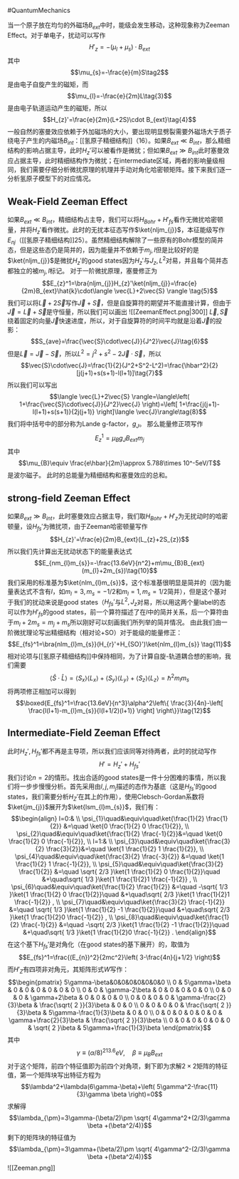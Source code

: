 #QuantumMechanics 

当一个原子放在均匀的外磁场$B_{ext}$中时，能级会发生移动，这种现象称为Zeeman Effect。对于单电子，扰动可以写作
$$H'_{z}=-(\mu_{l}+\mu_{s})\cdot B_{ext}\tag{1}$$
其中$$\mu_{s}=-\frac{e}{m}S\tag2$$
是由电子自旋产生的磁矩，而
$$\mu_{l}=-\frac{e}{2m}L\tag{3}$$
是由电子轨道运动产生的磁矩，所以
$$H_{z}'=\frac{e}{2m}(L+2S)\cdot B_{ext}\tag{4}$$
一般自然的塞曼效应依赖于外加磁场的大小，要出现明显劈裂需要外磁场大于质子绕电子产生的内磁场$B_{int}$：[[氢原子精细结构]]（16）。如果$B_{ext} \ll B_{int}$，那么精细结构的影响占据主导，此时$H_{z}'$可以被看作是微扰；但如果$B_{ext}\gg B_{int}$此时塞曼效应占据主导，此时精细结构作为微扰；在intermediate区域，两者的影响量级相同，我们需要仔细分析微扰原理的机理并手动对角化哈密顿矩阵。接下来我们逐一分析氢原子模型下的对应情况。

## Weak-Field Zeeman Effect
如果$B_{ext}\ll B_{int}$，精细结构占主导，我们可以将$H_{Bohr}+H'_{fs}$看作无微扰哈密顿量，并将$H_{z}'$看作微扰。此时的无扰本征态写作$\ket{nljm_{j}}$，本征能级写作$E_{nj}$（[[氢原子精细结构]]25）。虽然精细结构解除了一些原有的Bohr模型的简并态，但是这些态仍是简并的，因为能量并不依赖于$m_{j},l$但是比较好的是$\ket{nljm_{j}}$是微扰$H_{z}'$的good states因为$H_{z}'$与$J_{z},L^2$对易，并且每个简并态都独立的被$m_{j},l$标记。
对于一阶微扰原理，塞曼修正为
$$E_{z}^1=\bra{nljm_{j}}H_{z}'\ket{nljm_{j}}=\frac{e}{2m}B_{ext}\hat{k}\cdot\langle \vec{L}+2\vec{S} \rangle  \tag{5}$$
我们可以将$\vec{L}+2\vec{S}$写作$\vec{J}+\vec{S}$，但是自旋算符的期望并不能直接计算，但由于$\vec{J}=\vec{L}+\vec{S}$是守恒量，所以我们可以画出
![[ZeemanEffect.png|300]]
$\vec{L},\vec{S}$绕着固定的向量$\vec{J}$快速进度，所以，对于自旋算符的时间平均就是沿着$\vec{J}$的投影：
$$S_{ave}=\frac{\vec{S}\cdot\vec{J}}{J^2}\vec{J}\tag{6}$$
但是$\vec{L}=\vec{J}-\vec{S}$，所以$L^2=j^2+s^2-2\vec{J}\cdot\vec{S}$，所以
$$\vec{S}\cdot\vec{J}=\frac{1}{2}(J^2+S^2-L^2)=\frac{\hbar^2}{2}[j(j+1)+s(s+1)-l(l+1)]\tag{7}$$
所以我们可以写出
$$\langle \vec{L}+2\vec{S} \rangle=\langle\left( 1+\frac{\vec{S}\cdot\vec{J}}{J^2}\vec{J} \right)=\left[ 1+\frac{j(j+1)-l(l+1)+s(s+1)}{2j(j+1)} \right]\langle \vec{J}\rangle\tag{8}$$
我们将中括号中的部分称为Lande g-factor，$g_{J}$。
那么能量修正项写作
$$E_{z}^1=\mu_{B}g_{J}B_{ext} m_{j}\tag{9}$$
其中$$\mu_{B}\equiv \frac{e\hbar}{2m}\approx 5.788\times 10^-5eV/T$$
是波尔磁子。
此时的总能量为精细结构和塞曼效应的总和。

## strong-field Zeeman Effect
如果$B_{ext}\gg B_{int}$，此时塞曼效应占据主导，我们取$H_{Bohr}+H'_{z}$为无扰动时的哈密顿量，设$H_{fs}'$为微扰项，由于Zeeman哈密顿量写作
$$H_{z}'=\frac{e}{2m}B_{ext}(L_{z}+2S_{z})$$
所以我们先计算出无扰动状态下的能量表达式
$$E_{nm_{l}m_{s}}=-\frac{13.6eV}{n^2}+m\mu_{B}B_{ext}(m_{l}+2m_{s})\tag{10}$$
我们采用的标准基为$\ket{nlm_{l}m_{s}}$，这个标准基很明显是简并的（因为能量表达式不含有$l$，如$m_{l}=3,m_{s}=-1/2$和$m_{l}=1,m_{s}=1/2$简并），但是这个基对于我们的扰动来说是good states（$H_{fs}'$与$L^2,J_{z}$对易，所以用这两个量label的态可以作为$H'_{fs}$的good states，前一个算符描述了在$l$中的简并关系，后一个算符由于$m_{l}+2m_{s}=m_{j}+m_{s}$所以刚好可以刻画我们所列举的简并情况。
由此我们由一阶微扰理论写出精细结构（相对论+SO）对于能级的能量修正：
$$E_{fs}^1=\bra{nlm_{l}m_{s}}(H_{r}'+H_{SO}')\ket{nlm_{l}m_{s}}  \tag{11}$$
相对论项与[[氢原子精细结构]]中保持相同，为了计算自旋-轨道耦合想的影响，我们需要
$$\langle \hat{S}\cdot  \hat{L}\rangle=\langle S_{x}\rangle\langle L_{x}\rangle+\langle S_{y}\rangle\langle L_{y}\rangle+\langle S_{z}\rangle\langle L_{z}\rangle=\hbar^2m_{l}m_{s}$$
将两项修正相加可以得到
$$\boxed{E_{fs}^1=\frac{13.6eV}{n^3}\alpha^2\left\{ \frac{3}{4n}-\left[ \frac{l(l+1)-m_{l}m_{s}}{l(l+1/2)(l+1)} \right] \right\}}\tag{12}$$

## Intermediate-Field Zeeman Effect
此时$H_{z}',H_{fs}'$都不再是主导项，所以我们应该同等对待两者，此时的扰动写作
$$H'=H_{z}'+H_{fs}'\tag{13}$$
我们讨论$n=2$的情形。找出合适的good states是一件十分困难的事情，所以我们将一步步慢慢分析。首先采用由$l,j,m_{j}$描述的态作为基底（这是$H_{fs}'$的good states，我们需要分析$H_{Z}'$在其上的作用），使用Clebsch-Gordan系数将$\ket{jm_{j}}$展开为$\ket{lsm_{l}m_{s}}$，我们有：
$$\begin{align}
l=0:& \\
\psi_{1}\quad&\equiv\quad\ket{\frac{1}{2} \frac{1}{2}} &=\quad \ket{0 \frac{1}{2} 0 \frac{1}{2}}, \\
  \psi_{2}\quad&\equiv\quad\ket{\frac{1}{2} \frac{-1}{2}}&=\quad \ket{0 \frac{1}{2} 0 \frac{-1}{2}}, \\
l=1:& \\
\psi_{3}\quad&\equiv\quad\ket{\frac{3}{2} \frac{3}{2}}&=\quad \ket{1 \frac{1}{2} 1 \frac{1}{2}}, \\
\psi_{4}\quad&\equiv\quad\ket{\frac{3}{2} \frac{-3}{2}} &=\quad \ket{1 \frac{1}{2} 1 \frac{-1}{2}}, \\ 
\psi_{5}\quad&\equiv\quad\ket{\frac{3}{2} \frac{1}{2}} &=\quad \sqrt{ 2/3 }\ket{1 \frac{1}{2} 0 \frac{1}{2}}\quad &+\quad\sqrt{ 1/3 }\ket{1 \frac{1}{2}1 \frac{-1}{2}} , \\
\psi_{6}\quad&\equiv\quad\ket{\frac{1}{2} \frac{1}{2}} &=\quad -\sqrt{ 1/3 }\ket{1 \frac{1}{2} 0 \frac{1}{2}}\quad &+\quad\sqrt{ 2/3 }\ket{1 \frac{1}{2}1 \frac{-1}{2}} , \\
\psi_{7}\quad&\equiv\quad\ket{\frac{3}{2} \frac{-1}{2}} &=\quad \sqrt{ 1/3 }\ket{1 \frac{1}{2} -1 \frac{1}{2}}\quad &+\quad\sqrt{ 2/3 }\ket{1 \frac{1}{2}0 \frac{-1}{2}} , \\
\psi_{8}\quad&\equiv\quad\ket{\frac{1}{2} \frac{-1}{2}} &=\quad -\sqrt{ 2/3 }\ket{1 \frac{1}{2} -1 \frac{1}{2}}\quad &+\quad\sqrt{ 1/3 }\ket{1 \frac{1}{2}0 \frac{-1}{2}} .
\end{align}$$
在这个基下$H_{fs}'$是对角化（在good states的基下展开）的，取值为
$$E_{fs}^1=\frac{(E_{n})^2}{2mc^2}\left( 3-\frac{4n}{j+1/2} \right)$$
而$H'_{Z}$有四项非对角元，其矩阵形式$W$写作：
$$\begin{pmatrix}
5\gamma-\beta&0&0&0&0&0&0&0 \\
0 & 5\gamma+\beta & 0 & 0 & 0 & 0 & 0 & 0 \\
0 & 0 & \gamma-2\beta & 0 & 0 & 0 & 0 & 0 \\
0 & 0 & 0 & \gamma+2\beta & 0 & 0 & 0 & 0 \\
0 & 0 & 0 & 0 & \gamma-\frac{2}{3}\beta & \frac{\sqrt{ 2 }}{3}\beta & 0 & 0 \\
0 & 0 & 0 & 0 & \frac{\sqrt{ 2 }}{3}\beta & 5\gamma-\frac{1}{3}\beta & 0 & 0 \\
0 & 0 & 0 & 0 & 0 & 0 & \gamma+\frac{2}{3}\beta & \frac{\sqrt{ 2 }}{3}\beta \\
0 & 0 & 0 & 0 & 0 & 0 & \sqrt{ 2 }\beta & 5\gamma+\frac{1}{3}\beta
\end{pmatrix}$$
其中
$$\gamma \equiv(\alpha/8)^213.6eV,\quad \beta \equiv \mu_{B}B_{ext}$$
对于这个矩阵，前四个特征值即为前四个对角项，剩下即为求解$2\times 2$矩阵的特征值，第一个矩阵块写出特征方程为
$$\lambda^2+\lambda(6\gamma-\beta)+\left( 5\gamma^2-\frac{11}{3}\gamma \beta \right)=0$$
求解得
$$\lambda_{\pm}=3\gamma-(\beta/2)\pm \sqrt{ 4\gamma^2+(2/3)\gamma \beta +(\beta^2/4)}$$
剩下的矩阵块的特征值为
$$\lambda_{\pm}=3\gamma+(\beta/2)\pm \sqrt{ 4\gamma^2-(2/3)\gamma \beta +(\beta^2/4)}$$
![[Zeeman.png]]